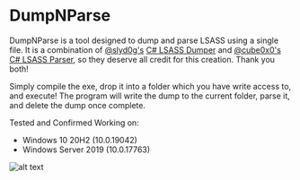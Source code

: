 # DumpNParse
DumpNParse is a tool designed to dump and parse LSASS using a single file. It is a combination of [@slyd0g's](https://github.com/slyd0g) [C# LSASS Dumper](https://github.com/slyd0g/C-Sharp-Out-Minidump) and [@cube0x0's](https://github.com/cube0x0) [C# LSASS Parser](https://github.com/cube0x0/MiniDump), so they deserve all credit for this creation. Thank you both!

Simply compile the exe, drop it into a folder which you have write access to, and execute! The program will write the dump to the current folder, parse it, and delete the dump once complete.

Tested and Confirmed Working on:
* Windows 10 20H2 (10.0.19042)
* Windows Server 2019 (10.0.17763)

![alt text](https://i.imgur.com/5Ek6IkQ.gif)
